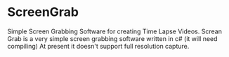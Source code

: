 # ScreenGrab
Simple Screen Grabbing Software for creating Time Lapse Videos. 
Screan Grab is a very simple screen grabbing software written in c# (it will need compiling) 
At present it doesn't support full resolution capture.
